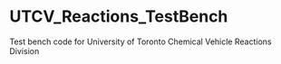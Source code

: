 # UTCV_Reactions_TestBench
Test bench code for University of Toronto Chemical Vehicle Reactions Division 
